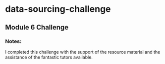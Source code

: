# data-sourcing-challenge
## Module 6 Challenge
### Notes:

I completed this challenge with the support of the resource material and the
assistance of the fantastic tutors available.  
